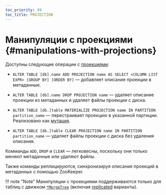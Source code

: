 ```yaml
---
toc_priority: 49
toc_title: PROJECTION
---
```


# Манипуляции с проекциями {#manipulations-with-projections}

Доступны следующие операции с [проекциями](../../../engines/table-engines/mergetree-family/mergetree.md#projections):

-   `ALTER TABLE [db].name ADD PROJECTION name AS SELECT <COLUMN LIST EXPR> [GROUP BY] [ORDER BY]` — добавляет описание проекции в метаданные.

-   `ALTER TABLE [db].name DROP PROJECTION name` — удаляет описание проекции из метаданных и удаляет файлы проекции с диска.

-   `ALTER TABLE [db.]table MATERIALIZE PROJECTION name IN PARTITION partition_name` — перестраивает проекцию в указанной партиции. Реализовано как [мутация](../../../sql-reference/statements/alter/index.md#mutations).

-   `ALTER TABLE [db.]table CLEAR PROJECTION name IN PARTITION partition_name` — удаляет файлы проекции с диска без удаления описания.

Комманды `ADD`, `DROP` и `CLEAR` — легковесны, поскольку они только меняют метаданные или удаляют файлы.

Также команды реплицируются, синхронизируя описания проекций в метаданных с помощью ZooKeeper.

!!! note "Note"
    Манипуляции с проекциями поддерживаются только для таблиц с движком [`*MergeTree`](../../../engines/table-engines/mergetree-family/mergetree.md) (включая [replicated](../../../engines/table-engines/mergetree-family/replication.md) варианты).
